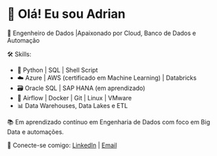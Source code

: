 # 👋 Olá! Eu sou Adrian

🎯 Engenheiro de Dados |Apaixonado por Cloud, Banco de Dados e Automação

🛠️ Skills:
- 🐍 Python | SQL | Shell Script
- ☁️ Azure | AWS (certificado em Machine Learning) | Databricks
- 🗃️ Oracle SQL | SAP HANA (em aprendizado)
- 🧰 Airflow | Docker | Git | Linux | VMware
- 📊 Data Warehouses, Data Lakes e ETL

📚 Em aprendizado contínuo em Engenharia de Dados com foco em Big Data e automações.

🔗 Conecte-se comigo:
[LinkedIn](https://www.linkedin.com/in/seu-usuario) | [Email](mailto:seuemail@exemplo.com)

